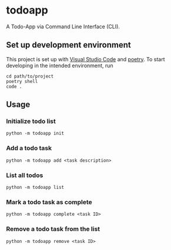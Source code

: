 # todoapp

A Todo-App via Command Line Interface (CLI).

## Set up development environment

This project is set up with [Visual Studio Code](https://code.visualstudio.com/) and [poetry](https://python-poetry.org/). To start developing in the intended environment, run

    cd path/to/project
    poetry shell
    code .

## Usage
### Initialize todo list
    python -m todoapp init
### Add a todo task
    python -m todoapp add <task description>
### List all todos
    python -m todoapp list
### Mark a todo task as complete
    python -m todoapp complete <task ID>
### Remove a todo task from the list
    python -m todoapp remove <task ID>
